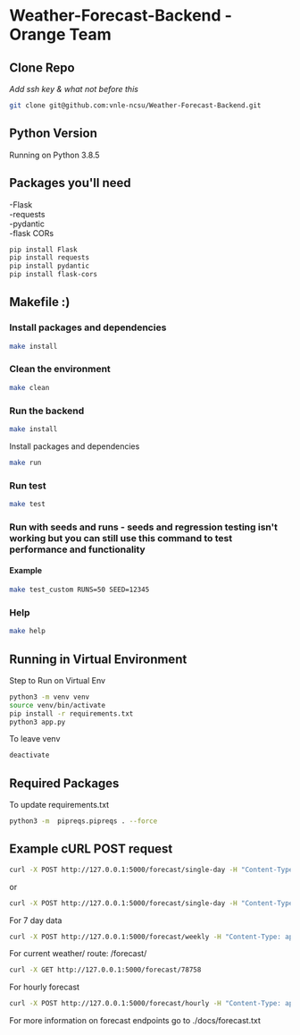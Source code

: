 # Weather-Forecast-Backend - Orange Team

## Clone Repo

_Add ssh key & what not before this_

```bash
git clone git@github.com:vnle-ncsu/Weather-Forecast-Backend.git
```

## Python Version

Running on Python 3.8.5

## Packages you'll need

-Flask \
-requests \
-pydantic \
-flask CORs

```bash
pip install Flask
pip install requests
pip install pydantic
pip install flask-cors
```

## Makefile :)

### Install packages and dependencies

```bash
make install
```

### Clean the environment

```bash
make clean
```

### Run the backend

```bash
make install
```

Install packages and dependencies

```bash
make run
```

### Run test

```bash
make test
```

### Run with seeds and runs - seeds and regression testing isn't working but you can still use this command to test performance and functionality

#### Example

```bash
make test_custom RUNS=50 SEED=12345
```

### Help

```bash
make help
```

## Running in Virtual Environment

Step to Run on Virtual Env

```bash
python3 -m venv venv
source venv/bin/activate
pip install -r requirements.txt
python3 app.py
```

To leave venv

```bash
deactivate
```

## Required Packages

To update requirements.txt

```bash
python3 -m  pipreqs.pipreqs . --force
```

## Example cURL POST request

```bash
curl -X POST http://127.0.0.1:5000/forecast/single-day -H "Content-Type: application/json" -d '{"zipcode": "78758", "date": "2024-07-11"}'

```

or

```bash
curl -X POST http://127.0.0.1:5000/forecast/single-day -H "Content-Type: application/json" -d '{"zipcode": "78758"}'
```

For 7 day data

```bash
curl -X POST http://127.0.0.1:5000/forecast/weekly -H "Content-Type: application/json" -d '{"zipcode": "78758"}'
```

For current weather/
route: /forecast/<zipcode>

```bash
curl -X GET http://127.0.0.1:5000/forecast/78758
```

For hourly forecast

```bash
curl -X POST http://127.0.0.1:5000/forecast/hourly -H "Content-Type: application/json" -d '{"zipcode": "78758"}'
```

For more information on forecast endpoints go to ./docs/forecast.txt
